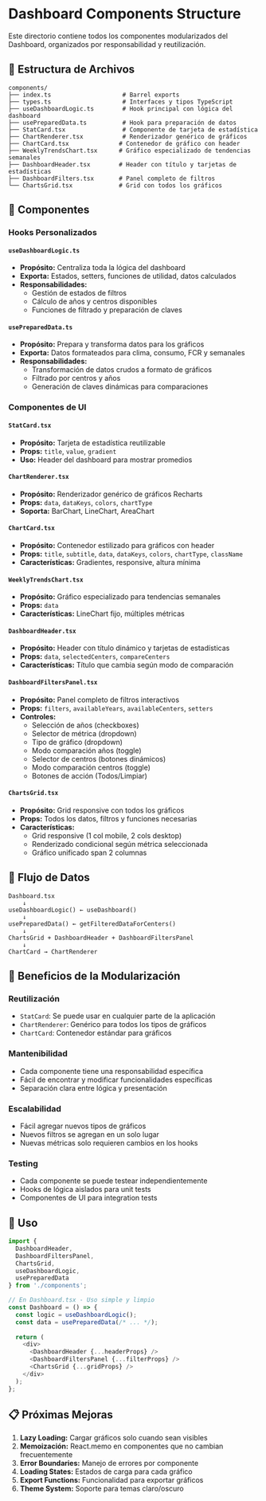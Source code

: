 # Dashboard Components Structure

Este directorio contiene todos los componentes modularizados del Dashboard, organizados por responsabilidad y reutilización.

## 📁 Estructura de Archivos

```
components/
├── index.ts                    # Barrel exports
├── types.ts                    # Interfaces y tipos TypeScript
├── useDashboardLogic.ts        # Hook principal con lógica del dashboard
├── usePreparedData.ts          # Hook para preparación de datos
├── StatCard.tsx                # Componente de tarjeta de estadística
├── ChartRenderer.tsx           # Renderizador genérico de gráficos
├── ChartCard.tsx              # Contenedor de gráfico con header
├── WeeklyTrendsChart.tsx      # Gráfico especializado de tendencias semanales
├── DashboardHeader.tsx        # Header con título y tarjetas de estadísticas
├── DashboardFilters.tsx       # Panel completo de filtros
└── ChartsGrid.tsx             # Grid con todos los gráficos
```

## 🧩 Componentes

### **Hooks Personalizados**

#### `useDashboardLogic.ts`
- **Propósito:** Centraliza toda la lógica del dashboard
- **Exporta:** Estados, setters, funciones de utilidad, datos calculados
- **Responsabilidades:**
  - Gestión de estados de filtros
  - Cálculo de años y centros disponibles
  - Funciones de filtrado y preparación de claves

#### `usePreparedData.ts`
- **Propósito:** Prepara y transforma datos para los gráficos
- **Exporta:** Datos formateados para clima, consumo, FCR y semanales
- **Responsabilidades:**
  - Transformación de datos crudos a formato de gráficos
  - Filtrado por centros y años
  - Generación de claves dinámicas para comparaciones

### **Componentes de UI**

#### `StatCard.tsx`
- **Propósito:** Tarjeta de estadística reutilizable
- **Props:** `title`, `value`, `gradient`
- **Uso:** Header del dashboard para mostrar promedios

#### `ChartRenderer.tsx`
- **Propósito:** Renderizador genérico de gráficos Recharts
- **Props:** `data`, `dataKeys`, `colors`, `chartType`
- **Soporta:** BarChart, LineChart, AreaChart

#### `ChartCard.tsx`
- **Propósito:** Contenedor estilizado para gráficos con header
- **Props:** `title`, `subtitle`, `data`, `dataKeys`, `colors`, `chartType`, `className`
- **Características:** Gradientes, responsive, altura mínima

#### `WeeklyTrendsChart.tsx`
- **Propósito:** Gráfico especializado para tendencias semanales
- **Props:** `data`
- **Características:** LineChart fijo, múltiples métricas

#### `DashboardHeader.tsx`
- **Propósito:** Header con título dinámico y tarjetas de estadísticas
- **Props:** `data`, `selectedCenters`, `compareCenters`
- **Características:** Título que cambia según modo de comparación

#### `DashboardFiltersPanel.tsx`
- **Propósito:** Panel completo de filtros interactivos
- **Props:** `filters`, `availableYears`, `availableCenters`, `setters`
- **Controles:**
  - Selección de años (checkboxes)
  - Selector de métrica (dropdown)
  - Tipo de gráfico (dropdown)
  - Modo comparación años (toggle)
  - Selector de centros (botones dinámicos)
  - Modo comparación centros (toggle)
  - Botones de acción (Todos/Limpiar)

#### `ChartsGrid.tsx`
- **Propósito:** Grid responsive con todos los gráficos
- **Props:** Todos los datos, filtros y funciones necesarias
- **Características:**
  - Grid responsive (1 col mobile, 2 cols desktop)
  - Renderizado condicional según métrica seleccionada
  - Gráfico unificado span 2 columnas

## 🔄 Flujo de Datos

```
Dashboard.tsx
    ↓
useDashboardLogic() ← useDashboard()
    ↓
usePreparedData() ← getFilteredDataForCenters()
    ↓
ChartsGrid + DashboardHeader + DashboardFiltersPanel
    ↓
ChartCard → ChartRenderer
```

## 🎯 Beneficios de la Modularización

### **Reutilización**
- `StatCard`: Se puede usar en cualquier parte de la aplicación
- `ChartRenderer`: Genérico para todos los tipos de gráficos
- `ChartCard`: Contenedor estándar para gráficos

### **Mantenibilidad**
- Cada componente tiene una responsabilidad específica
- Fácil de encontrar y modificar funcionalidades específicas
- Separación clara entre lógica y presentación

### **Escalabilidad**
- Fácil agregar nuevos tipos de gráficos
- Nuevos filtros se agregan en un solo lugar
- Nuevas métricas solo requieren cambios en los hooks

### **Testing**
- Cada componente se puede testear independientemente
- Hooks de lógica aislados para unit tests
- Componentes de UI para integration tests

## 🚀 Uso

```typescript
import { 
  DashboardHeader, 
  DashboardFiltersPanel, 
  ChartsGrid,
  useDashboardLogic,
  usePreparedData
} from './components';

// En Dashboard.tsx - Uso simple y limpio
const Dashboard = () => {
  const logic = useDashboardLogic();
  const data = usePreparedData(/* ... */);
  
  return (
    <div>
      <DashboardHeader {...headerProps} />
      <DashboardFiltersPanel {...filterProps} />
      <ChartsGrid {...gridProps} />
    </div>
  );
};
```

## 📋 Próximas Mejoras

1. **Lazy Loading:** Cargar gráficos solo cuando sean visibles
2. **Memoización:** React.memo en componentes que no cambian frecuentemente
3. **Error Boundaries:** Manejo de errores por componente
4. **Loading States:** Estados de carga para cada gráfico
5. **Export Functions:** Funcionalidad para exportar gráficos
6. **Theme System:** Soporte para temas claro/oscuro
